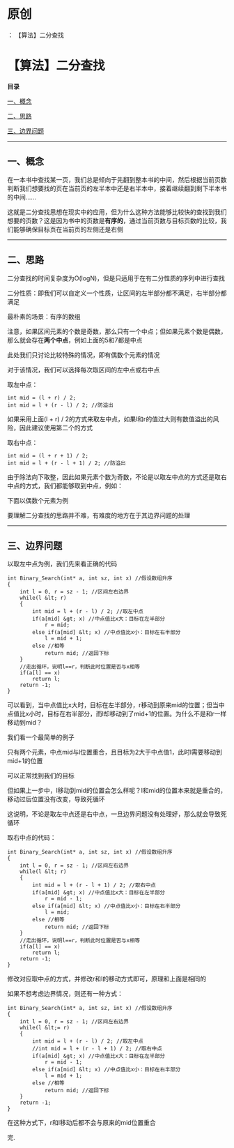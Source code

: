 # 原创
：  【算法】二分查找

# 【算法】二分查找

**目录**

[一、概念](#%E4%B8%80%E3%80%81%E6%A6%82%E5%BF%B5)

[二、思路](#%E4%BA%8C%E3%80%81%E6%80%9D%E8%B7%AF)

[三、边界问题](#%E4%B8%89%E3%80%81%E8%BE%B9%E7%95%8C%E9%97%AE%E9%A2%98)

---


## 一、概念

在一本书中查找某一页，我们总是倾向于先翻到整本书的中间，然后根据当前页数判断我们想要找的页在当前页的左半本中还是右半本中，接着继续翻到剩下半本书的中间......

这就是二分查找思想在现实中的应用，但为什么这种方法能够比较快的查找到我们想要的页数？这是因为书中的页数是**有序的**，通过当前页数与目标页数的比较，我们能够确保目标页在当前页的左侧还是右侧

---


## 二、思路

二分查找的时间复杂度为O(logN)，但是只适用于在有二分性质的序列中进行查找

> 
二分性质：即我们可以自定义一个性质，让区间的左半部分都不满足，右半部分都满足 


最朴素的场景：有序的数组

> 
注意，如果区间元素的个数是奇数，那么只有一个中点；但如果元素个数是偶数，那么就会存在**两个中点**，例如上面的5和7都是中点


此处我们只讨论比较特殊的情况，即有偶数个元素的情况

对于该情况，我们可以选择每次取区间的左中点或右中点

取左中点：

```
int mid = (l + r) / 2;
int mid = l + (r - l) / 2; //防溢出
```

如果采用上面(l + r) / 2的方式来取左中点，如果l和r的值过大则有数值溢出的风险，因此建议使用第二个的方式

取右中点：

```
int mid = (l + r + 1) / 2;
int mid = l + (r - l + 1) / 2; //防溢出
```

由于除法向下取整，因此如果元素个数为奇数，不论是以取左中点的方式还是取右中点的方式，我们都能够取到中点，例如：

下面以偶数个元素为例

要理解二分查找的思路并不难，有难度的地方在于其边界问题的处理

---


## 三、边界问题

以取左中点为例，我们先来看正确的代码

```
int Binary_Search(int* a, int sz, int x) //假设数组升序
{
    int l = 0, r = sz - 1; //区间左右边界
    while(l &lt; r)
    {
        int mid = l + (r - l) / 2; //取左中点
        if(a[mid] &gt; x) //中点值比x大：目标在左半部分
            r = mid;
        else if(a[mid] &lt; x) //中点值比x小：目标在右半部分
            l = mid + 1; 
        else //相等
            return mid; //返回下标
    }
    //走出循环，说明l==r，判断此时位置是否与x相等
    if(a[l] == x)
        return l;
    return -1;
}
```

可以看到，当中点值比x大时，目标在左半部分，r移动到原来mid的位置；但当中点值比x小时，目标在右半部分，而l却移动到了mid+1的位置。为什么不是和r一样移动到mid？

我们看一个最简单的例子

只有两个元素，中点mid与l位置重合，且目标为2大于中点值1，此时l需要移动到mid+1的位置

可以正常找到我们的目标

但如果上一步中，l移动到mid的位置会怎么样呢？l和mid的位置本来就是重合的，移动过后位置没有改变，导致死循环

这说明，不论是取左中点还是右中点，一旦边界问题没有处理好，那么就会导致死循环

取右中点的代码：

```
int Binary_Search(int* a, int sz, int x) //假设数组升序
{
    int l = 0, r = sz - 1; //区间左右边界
    while(l &lt; r)
    {
        int mid = l + (r - l + 1) / 2; //取右中点
        if(a[mid] &gt; x) //中点值比x大：目标在左半部分
            r = mid - 1;
        else if(a[mid] &lt; x) //中点值比x小：目标在右半部分
            l = mid; 
        else //相等
            return mid; //返回下标
    }
    //走出循环，说明l==r，判断此时位置是否与x相等
    if(a[l] == x)
        return l;
    return -1;
}
```

修改对应取中点的方式，并修改r和l的移动方式即可，原理和上面是相同的

如果不想考虑边界情况，则还有一种方式：

```
int Binary_Search(int* a, int sz, int x) //假设数组升序
{
    int l = 0, r = sz - 1; //区间左右边界
    while(l &lt;= r)
    {
        int mid = l + (r - l) / 2; //取左中点
        //int mid = l + (r - l + 1) / 2; //取右中点
        if(a[mid] &gt; x) //中点值比x大：目标在左半部分
            r = mid - 1;
        else if(a[mid] &lt; x) //中点值比x小：目标在右半部分
            l = mid + 1; 
        else //相等
            return mid; //返回下标
    }
    return -1;
}
```

在这种方式下，r和l移动后都不会与原来的mid位置重合

完.
